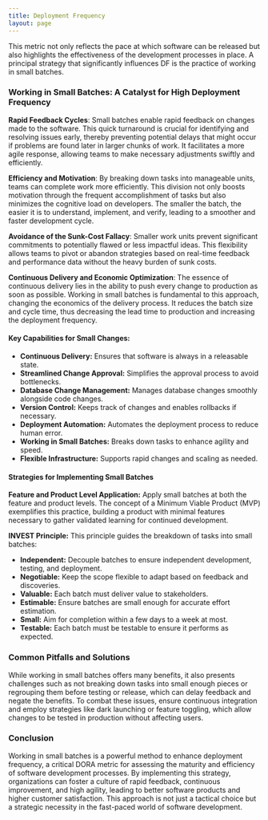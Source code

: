 ```yaml
---
title: Deployment Frequency
layout: page
---
```


This metric not only reflects the pace at which software can be released but also highlights the effectiveness of the development processes in place. A principal strategy that significantly influences DF is the practice of working in small batches.

### Working in Small Batches: A Catalyst for High Deployment Frequency

**Rapid Feedback Cycles**: Small batches enable rapid feedback on changes made to the software. This quick turnaround is crucial for identifying and resolving issues early, thereby preventing potential delays that might occur if problems are found later in larger chunks of work. It facilitates a more agile response, allowing teams to make necessary adjustments swiftly and efficiently.

**Efficiency and Motivation**: By breaking down tasks into manageable units, teams can complete work more efficiently. This division not only boosts motivation through the frequent accomplishment of tasks but also minimizes the cognitive load on developers. The smaller the batch, the easier it is to understand, implement, and verify, leading to a smoother and faster development cycle.

**Avoidance of the Sunk-Cost Fallacy**: Smaller work units prevent significant commitments to potentially flawed or less impactful ideas. This flexibility allows teams to pivot or abandon strategies based on real-time feedback and performance data without the heavy burden of sunk costs.

**Continuous Delivery and Economic Optimization**: The essence of continuous delivery lies in the ability to push every change to production as soon as possible. Working in small batches is fundamental to this approach, changing the economics of the delivery process. It reduces the batch size and cycle time, thus decreasing the lead time to production and increasing the deployment frequency.

#### **Key Capabilities for Small Changes:**

- **Continuous Delivery:** Ensures that software is always in a releasable state.
- **Streamlined Change Approval:** Simplifies the approval process to avoid bottlenecks.
- **Database Change Management:** Manages database changes smoothly alongside code changes.
- **Version Control:** Keeps track of changes and enables rollbacks if necessary.
- **Deployment Automation:** Automates the deployment process to reduce human error.
- **Working in Small Batches:** Breaks down tasks to enhance agility and speed.
- **Flexible Infrastructure:** Supports rapid changes and scaling as needed.

#### **Strategies for Implementing Small Batches**

**Feature and Product Level Application:** Apply small batches at both the feature and product levels. The concept of a Minimum Viable Product (MVP) exemplifies this practice, building a product with minimal features necessary to gather validated learning for continued development.

**INVEST Principle:** This principle guides the breakdown of tasks into small batches:
- **Independent:** Decouple batches to ensure independent development, testing, and deployment.
- **Negotiable:** Keep the scope flexible to adapt based on feedback and discoveries.
- **Valuable:** Each batch must deliver value to stakeholders.
- **Estimable:** Ensure batches are small enough for accurate effort estimation.
- **Small:** Aim for completion within a few days to a week at most.
- **Testable:** Each batch must be testable to ensure it performs as expected.

### Common Pitfalls and Solutions

While working in small batches offers many benefits, it also presents challenges such as not breaking down tasks into small enough pieces or regrouping them before testing or release, which can delay feedback and negate the benefits. To combat these issues, ensure continuous integration and employ strategies like dark launching or feature toggling, which allow changes to be tested in production without affecting users.

### Conclusion

Working in small batches is a powerful method to enhance deployment frequency, a critical DORA metric for assessing the maturity and efficiency of software development processes. By implementing this strategy, organizations can foster a culture of rapid feedback, continuous improvement, and high agility, leading to better software products and higher customer satisfaction. This approach is not just a tactical choice but a strategic necessity in the fast-paced world of software development.
